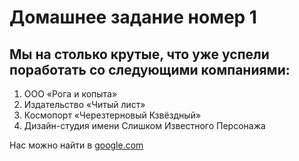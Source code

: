 # Домашнее задание номер 1

## Мы на столько крутые, что уже успели поработать со следующими компаниями:

 1. ООО «Рога и копыта»
 1. Издательство «Читый лист»
 2. Космопорт «Черезтерновый Кзвёздный»
 3. Дизайн-студия имени Слишком Известного Персонажа
   
Нас можно найти в [google.com](https://google.com) 

